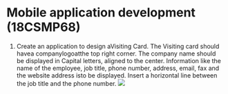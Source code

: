 # Mobile application development (18CSMP68)

1. Create an application to design aVisiting Card. The Visiting card should havea companylogoatthe
   top right corner. The company name should be displayed in Capital letters, aligned to the center.
   Information like the name of the employee, job title, phone number, address, email, fax and the
   website address isto be displayed. Insert a horizontal line between the job title and the phone
   number.
   <img src='./assets'>
